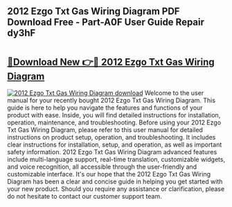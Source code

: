 ## 2012 Ezgo Txt Gas Wiring Diagram PDF Download Free - Part-A0F User Guide Repair dy3hF

# <h2><a href="http://dfies81.blite.top/?on=2012+Ezgo+Txt+Gas+Wiring+Diagram">🔗Download New 👉🔴 2012 Ezgo Txt Gas Wiring Diagram</a></h2>

[![2012 Ezgo Txt Gas Wiring Diagram download](https://i.imgur.com/lujVjoI.png)](http://dfies81.blite.top/?on=2012+Ezgo+Txt+Gas+Wiring+Diagram)
Welcome to the user manual for your recently bought 2012 Ezgo Txt Gas Wiring Diagram. This guide is here to help you navigate the features and functions of your product with ease. Inside, you will find detailed instructions for installation, operation, maintenance, and troubleshooting. Before using your 2012 Ezgo Txt Gas Wiring Diagram, please refer to this user manual for detailed instructions on product setup, operation, and troubleshooting. It includes clear instructions for installation, setup, and operation, as well as important safety information. 2012 Ezgo Txt Gas Wiring Diagram advanced features include multi-language support, real-time translation, customizable widgets, and voice recognition, all accessible through the user-friendly and customizable interface. It's our hope that the 2012 Ezgo Txt Gas Wiring Diagram has been a clear and concise guide in helping you get started with your new product. Should you require any assistance or clarification, please do not hesitate to contact our customer support team.

